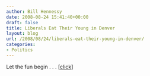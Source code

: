 ```yaml
---
author: Bill Hennessy
date: 2008-08-24 15:41:40+00:00
draft: false
title: Liberals Eat Their Young in Denver
layout: blog
url: /2008/08/24/liberals-eat-their-young-in-denver/
categories:
- Politics
---
```


Let the fun begin . . . [[click](https://www.foxnews.com/video2/player.html?liveSiteStream_::_3_::_undefined&Live_Site_Stream&Live%2520Stream&acc&Live%2520Stream&-1&News&180&&&new)] 
